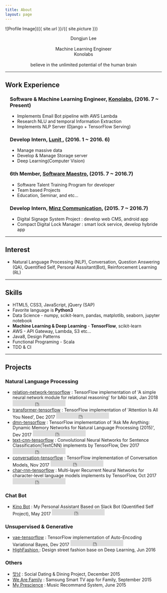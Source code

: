 ```yaml
---
title: About
layout: page
---
```

![Profile Image]({{ site.url }}/{{ site.picture }})

<p style="text-align: center;">
Dongjun Lee <br/><br/>
Machine Learning Engineer <br/>
Konolabs <br/><br/>
believe in the unlimited potential of the human brain <br/>

</p>

<hr/>

<h2>Work Experience</h2>

<div style="margin-left: 15px;">

<h3>
Software & Machine Learning Engineer, <a href="https://kono.ai">Konolabs</a>, (2016. 7 ~ Present)
</h3>

<ul>
	<li>Implements Email Bot pipeline with AWS Lambda</li>
	<li>Research NLU and temporal Information Extraction</li>
	<li>Implements NLP Server (Django + TensorFlow Serving)</li>
</ul>

<h3>
Develop Intern, <a href="https://lunit.io/"> Lunit </a>, (2016. 1 ~ 2016. 6)
</h3>

<ul>
	<li>Manage massive data</li>
	<li>Develop & Manage Storage server</li>
	<li>Deep Learning(Computer Vision)</li>
</ul>

<h3>
6th Member, <a href="http://www.swmaestro.kr/">Software Maestro</a>, (2015. 7 ~ 2016.7)
</h3>

<ul>
	<li>Software Talent Training Program for developer</li>
	<li>Team based Projects</li>
	<li>Education, Seminar, and etc...</li>
</ul>

<h3>
Develop Intern, <a href="#">Minz Communication</a>, (2015. 7 ~ 2016.7)
</h3>

<ul>
	<li>Digital Signage System Project : develop web CMS, android app</li>
	<li>Compact Digital Lock Manager : smart lock service, develop hybride app</li>
</ul>

</div>

<hr/>

<h2>Interest</h2>

<ul class="skill-list">
	<li>Natural Language Processing (NLP), Conversation, Question Answering (QA), Quentified Self, Personal Asssitant(Bot), Reinforcement Learning (RL) </li>
</ul>

<hr/>

<h2>Skills</h2>

<ul class="skill-list">
	<li>HTML5, CSS3, JavaScript, jQuery (SAP)</li>
	<li>Favorite language is <b>Python3</b></li>
	<li>Data Science - numpy, scikit-learn, pandas, matplotlib, seaborn, jupyter notebook</li>
	<li><b>Machine Learning & Deep Learning</b> - <b>TensorFlow</b>, scikit-learn</li>
	<li>AWS - API Gateway, Lambda, S3 etc...</li>
	<li>Java8, Design Patterns</li>
	<li>Functional Programing - Scala</li>
	<li>TDD & CI</li>
</ul>

<hr/>

<h2>Projects</h2>

<h3> Natural Language Processing </h3>

<ul>
  <li>
	  <a href="https://github.com/DongjunLee/relation-network-tensorflow">relation-network-tensorflow</a> : TensorFlow implementation of 'A simple neural network module for relational reasoning' for bAbi task, Jan 2018
	  <iframe src="https://ghbtns.com/github-btn.html?user=DongjunLee&repo=relation-network-tensorflow&type=star&count=true" frameborder="0" scrolling="0" width="170px" height="20px"></iframe>
  </li>
  <li>
	  <a href="https://github.com/DongjunLee/transformer-tensorflow">transformer-tensorflow</a> : TensorFlow implementation of 'Attention Is All You Need', Dec 2017
	  <iframe src="https://ghbtns.com/github-btn.html?user=DongjunLee&repo=transformer-tensorflow&type=star&count=true" frameborder="0" scrolling="0" width="170px" height="20px"></iframe>
  </li>
  <li>
	  <a href="https://github.com/DongjunLee/dmn-tensorflow">dmn-tensorflow</a> : TensorFlow implementation of 'Ask Me Anything: Dynamic Memory Networks for Natural Language Processing (2015)', Dev 2017
	  <iframe src="https://ghbtns.com/github-btn.html?user=DongjunLee&repo=dmn-tensorflow&type=star&count=true" frameborder="0" scrolling="0" width="170px" height="20px"></iframe>
  </li>
  <li>
	  <a href="https://github.com/DongjunLee/text-cnn-tensorflow">text-cnn-tensorflow</a> : Convolutional Neural Networks for Sentence Classification(TextCNN) implements by TensorFlow, Dev 2017
	  <iframe src="https://ghbtns.com/github-btn.html?user=DongjunLee&repo=text-cnn-tensorflow&type=star&count=true" frameborder="0" scrolling="0" width="170px" height="20px"></iframe>
  </li>
  <li>
	  <a href="https://github.com/DongjunLee/conversation-tensorflow">conversation-tensorflow</a> : TensorFlow implementation of Conversation Models, Nov 2017
	  <iframe src="https://ghbtns.com/github-btn.html?user=DongjunLee&repo=conversation-tensorflow&type=star&count=true" frameborder="0" scrolling="0" width="170px" height="20px"></iframe>
  </li>
  <li>
	  <a href="https://github.com/DongjunLee/char-rnn-tensorflow">char-rnn-tensorflow</a> : Multi-layer Recurrent Neural Networks for character-level language models implements by TensorFlow, Oct 2017
	  <iframe src="https://ghbtns.com/github-btn.html?user=DongjunLee&repo=char-rnn-tensorflow&type=star&count=true" frameborder="0" scrolling="0" width="170px" height="20px"></iframe>
	</li>
</ul>

<h3> Chat Bot </h3>

<ul>
	<li>
	  <a href="https://github.com/DongjunLee/kino-bot">Kino Bot</a> : My Personal Assistant Based on Slack Bot (Quentified Self Project), May 2017
	  <iframe src="https://ghbtns.com/github-btn.html?user=DongjunLee&repo=kino-bot&type=star&count=true" frameborder="0" scrolling="0" width="170px" height="20px"></iframe>
	</li>
</ul>

<h3> Unsupervised & Generative </h3>

<ul>
  <li>
	  <a href="https://github.com/DongjunLee/vae-tensorflow">vae-tensorflow</a> : TensorFlow implementation of Auto-Encoding Variational Bayes, Dev 2017
	  <iframe src="https://ghbtns.com/github-btn.html?user=DongjunLee&repo=vae-tensorflow&type=star&count=true" frameborder="0" scrolling="0" width="170px" height="20px"></iframe>
  </li>
  <li>
    <a href="https://github.com/Soma2-HighFashion"> HighFashion </a> : Design street fashion base on Deep Learning, Jun 2016
  </li>
</ul>

<h3> Others </h3>

<ul>
	<li>
	  <a href="https://bitbucket.org/Joey3911/matnam_android/overview">맛남</a> : Social Dating & Dining Project, December 2015
	</li>
	<li>
	  <a href="https://github.com/SoMa1-1/WeAreFamily">We Are Family</a> : Samsung Smart TV app for Family, September 2015
	</li>
	<li>
	  <a href="https://github.com/2015-Hanyang-Univ-Capstone">My Prescience</a> : Music Recommand System, June 2015
	</li>
</ul>